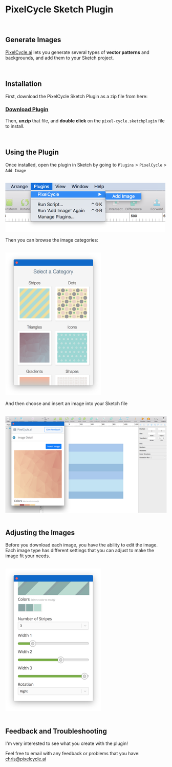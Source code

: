 # PixelCycle Sketch Plugin

<br />

## Generate Images

[PixelCycle.ai](https://www.pixelcycle.ai/) lets you generate several types of **vector patterns** and backgrounds, and add them to your Sketch project.

<br />

## Installation

First, download the PixelCycle Sketch Plugin as a zip file from here:

### [Download Plugin](https://github.com/pixelcycle/pixel-cycle-sketch-plugin/blob/master/pixelcycle.sketchplugin.zip?raw=true)


Then, **unzip** that file, and **double click** on the `pixel-cycle.sketchplugin` file to install.

<br />

## Using the Plugin

Once installed, open the plugin in Sketch by going to `Plugins` > `PixelCycle` > `Add Image`

<br />

<img src="https://github.com/pixelcycle/pixel-cycle-sketch-plugin/raw/master/screenshots/menu.png" alt="PixelCycle Menu" width="500px" />

<br />

Then you can browse the image categories:

<br />

<img src="https://github.com/pixelcycle/pixel-cycle-sketch-plugin/raw/master/screenshots/categories.png" alt="PixelCycle categories" width="300px" />

<br />

And then choose and insert an image into your Sketch file


<br />

<img src="https://github.com/pixelcycle/pixel-cycle-sketch-plugin/raw/master/screenshots/choosing.png" alt="PixelCycle insert image" />

<br />



<br />

## Adjusting the Images

Before you download each image, you have the ability to edit the image.  Each image type has different settings that you can adjust to make the image fit your needs.


<br />

<img src="https://github.com/pixelcycle/pixel-cycle-sketch-plugin/raw/master/screenshots/adjustments.png" alt="PixelCycle image adjustments" width="300px" />

<br />


<br />

## Feedback and Troubleshooting

I'm very interested to see what you create with the plugin!

Feel free to email with any feedback or problems that you have: <chris@pixelcycle.ai>


<br />
